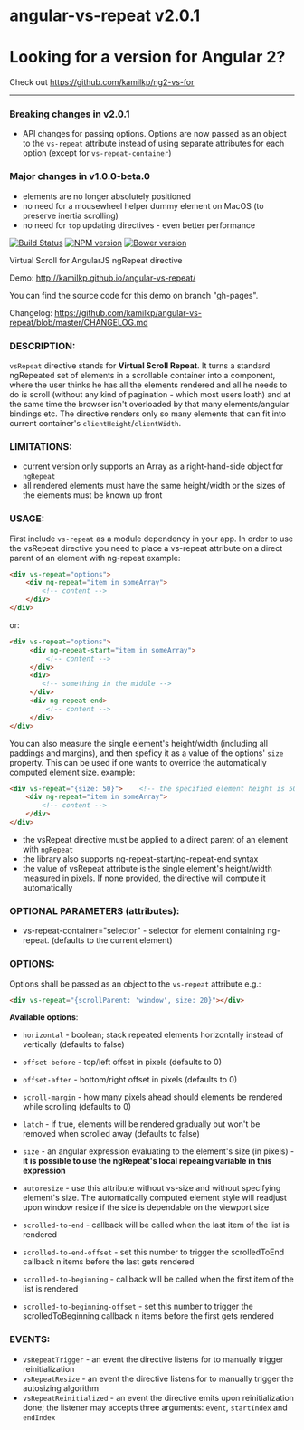 angular-vs-repeat v2.0.1
=================

Looking for a version for Angular 2?
===

Check out https://github.com/kamilkp/ng2-vs-for

---

### Breaking changes in v2.0.1
  * API changes for passing options. Options are now passed as an object to the `vs-repeat` attribute
    instead of using separate attributes for each option (except for `vs-repeat-container`)

### Major changes in v1.0.0-beta.0
  * elements are no longer absolutely positioned
  * no need for a mousewheel helper dummy element on MacOS (to preserve inertia scrolling)
  * no need for `top` updating directives - even better performance

[![Build Status](https://travis-ci.org/kamilkp/angular-vs-repeat.svg?branch=master)](https://travis-ci.org/kamilkp/angular-vs-repeat) [![NPM version](https://badge.fury.io/js/angular-vs-repeat.svg)](http://badge.fury.io/js/angular-vs-repeat) [![Bower version](https://badge.fury.io/bo/angular-vs-repeat.svg)](http://badge.fury.io/bo/angular-vs-repeat)

Virtual Scroll for AngularJS ngRepeat directive

Demo: http://kamilkp.github.io/angular-vs-repeat/

You can find the source code for this demo on branch "gh-pages".

Changelog: https://github.com/kamilkp/angular-vs-repeat/blob/master/CHANGELOG.md

### DESCRIPTION:
`vsRepeat` directive stands for **Virtual Scroll Repeat**. It turns a standard ngRepeated set of elements in a scrollable container
into a component, where the user thinks he has all the elements rendered and all he needs to do is scroll (without any kind of
pagination - which most users loath) and at the same time the browser isn't overloaded by that many elements/angular bindings etc.
The directive renders only so many elements that can fit into current container's `clientHeight`/`clientWidth`.

### LIMITATIONS:
- current version only supports an Array as a right-hand-side object for `ngRepeat`
- all rendered elements must have the same height/width or the sizes of the elements must be known up front

### USAGE:
First include `vs-repeat` as a module dependency in your app.
In order to use the vsRepeat directive you need to place a vs-repeat attribute on a direct parent of an element with ng-repeat
example:

```html
<div vs-repeat="options">
	<div ng-repeat="item in someArray">
		<!-- content -->
	</div>
</div>
```

or:

```html
<div vs-repeat="options">
     <div ng-repeat-start="item in someArray">
         <!-- content -->
     </div>
     <div>
        <!-- something in the middle -->
     </div>
     <div ng-repeat-end>
         <!-- content -->
     </div>
</div>
```

You can also measure the single element's height/width (including all paddings and margins), and then speficy it as a value
of the options' `size` property. This can be used if one wants to override the automatically computed element size.
example:

```html
<div vs-repeat="{size: 50}">	<!-- the specified element height is 50px -->
	<div ng-repeat="item in someArray">
		<!-- content -->
	</div>
</div>
```

- the vsRepeat directive must be applied to a direct parent of an element with `ngRepeat`
- the library also supports ng-repeat-start/ng-repeat-end syntax
- the value of vsRepeat attribute is the single element's height/width measured in pixels. If none provided, the directive will compute it automatically

### OPTIONAL PARAMETERS (attributes):
- vs-repeat-container="selector" - selector for element containing ng-repeat. (defaults to the current element)

### OPTIONS:

Options shall be passed as an object to the `vs-repeat` attribute e.g.:

```html
<div vs-repeat="{scrollParent: 'window', size: 20}"></div>
```

**Available options**:
- `horizontal` - boolean; stack repeated elements horizontally instead of vertically (defaults to false)
- `offset-before` - top/left offset in pixels (defaults to 0)
- `offset-after` - bottom/right offset in pixels (defaults to 0)
- `scroll-margin` - how many pixels ahead should elements be rendered while scrolling (defaults to 0)
- `latch` - if true, elements will be rendered gradually but won't be removed when scrolled away (defaults to false)

- `size` - an angular expression evaluating to the element's size (in pixels) - **it is possible to use the ngRepeat's local repeaing variable in this expression**
- `autoresize` - use this attribute without vs-size and without specifying element's size. The automatically computed element style will
              readjust upon window resize if the size is dependable on the viewport size
- `scrolled-to-end` - callback will be called when the last item of the list is rendered
- `scrolled-to-end-offset` - set this number to trigger the scrolledToEnd callback n items before the last gets rendered
- `scrolled-to-beginning` - callback will be called when the first item of the list is rendered
- `scrolled-to-beginning-offset` - set this number to trigger the scrolledToBeginning callback n items before the first gets rendered

### EVENTS:
- `vsRepeatTrigger` - an event the directive listens for to manually trigger reinitialization
- `vsRepeatResize` - an event the directive listens for to manually trigger the autosizing algorithm
- `vsRepeatReinitialized` - an event the directive emits upon reinitialization done; the listener may accepts three arguments: `event`, `startIndex` and `endIndex`
